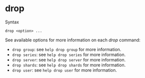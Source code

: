 drop
====

Syntax

	drop <option> ...

See available options for more information on each *drop* command:

- `drop group`: see `help drop group` for more information.
- `drop series`: see `help drop series` for more information.
- `drop server`: see `help drop server` for more information.
- `drop shards`: see `help drop shards` for more information.
- `drop user`: see `help drop user` for more information.
